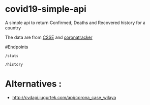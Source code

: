 # covid19-simple-api
A simple api to return Confirmed, Deaths and Recovered history for a country

The data are from [CSSE](https://github.com/CSSEGISandData/COVID-19) and 
[coronatracker](https://www.coronatracker.com/analytics/)

#Endpoints

``/stats``

``/history``

# Alternatives : 

- http://cvdapi.jugurtek.com/api/corona_case_wilaya 

